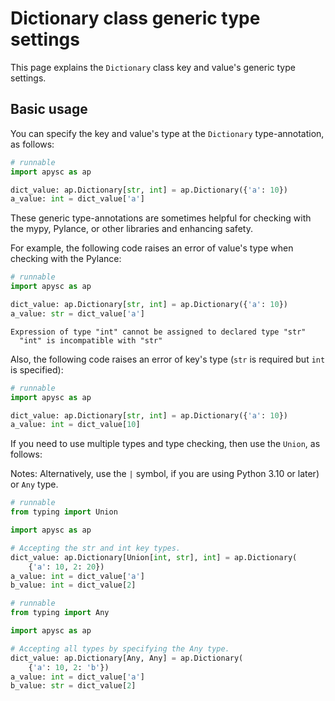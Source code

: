 # Dictionary class generic type settings

This page explains the `Dictionary` class key and value's generic type settings.

## Basic usage

You can specify the key and value's type at the `Dictionary` type-annotation, as follows:

```py
# runnable
import apysc as ap

dict_value: ap.Dictionary[str, int] = ap.Dictionary({'a': 10})
a_value: int = dict_value['a']
```

These generic type-annotations are sometimes helpful for checking with the mypy, Pylance, or other libraries and enhancing safety.

For example, the following code raises an error of value's type when checking with the Pylance:

```py
# runnable
import apysc as ap

dict_value: ap.Dictionary[str, int] = ap.Dictionary({'a': 10})
a_value: str = dict_value['a']
```

```
Expression of type "int" cannot be assigned to declared type "str"
  "int" is incompatible with "str"
```

Also, the following code raises an error of key's type (`str` is required but `int` is specified):

```py
# runnable
import apysc as ap

dict_value: ap.Dictionary[str, int] = ap.Dictionary({'a': 10})
a_value: int = dict_value[10]
```

If you need to use multiple types and type checking, then use the `Union`\, as follows:

Notes: Alternatively, use the `|` symbol, if you are using Python 3.10 or later) or `Any` type.

```py
# runnable
from typing import Union

import apysc as ap

# Accepting the str and int key types.
dict_value: ap.Dictionary[Union[int, str], int] = ap.Dictionary(
    {'a': 10, 2: 20})
a_value: int = dict_value['a']
b_value: int = dict_value[2]
```

```py
# runnable
from typing import Any

import apysc as ap

# Accepting all types by specifying the Any type.
dict_value: ap.Dictionary[Any, Any] = ap.Dictionary(
    {'a': 10, 2: 'b'})
a_value: int = dict_value['a']
b_value: str = dict_value[2]
```